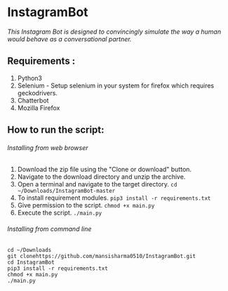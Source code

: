 # InstagramBot

*This Instagram Bot is designed to convincingly simulate the way a human would behave as a conversational partner.*

## Requirements :

1. Python3
2. Selenium - Setup selenium in your system for firefox which requires geckodrivers.
3. Chatterbot
4. Mozilla Firefox

## How to run the script:

###### Installing from web browser

1. Download the zip file using the "Clone or download" button.
2. Navigate to the download directory and unzip the archive.
3. Open a terminal and navigate to the target directory.
`cd ~/Downloads/InstagramBot-master`
4. To install requirement modules. 
`pip3 install -r requirements.txt`     
5. Give permission to the script.
`chmod +x main.py`
6. Execute the script.
`./main.py`

###### Installing from command line
```
cd ~/Downloads
git clonehttps://github.com/mansisharma0510/InstagramBot.git
cd InstagramBot
pip3 install -r requirements.txt
chmod +x main.py
./main.py
```
